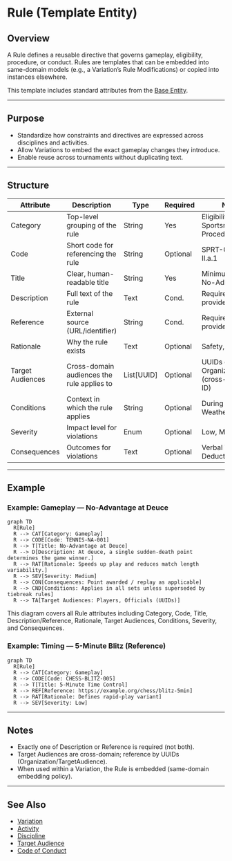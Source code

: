 # Rule (Template Entity)

## Overview

A Rule defines a reusable directive that governs gameplay, eligibility, procedure, or conduct. Rules are templates that can be embedded into same-domain models (e.g., a Variation’s Rule Modifications) or copied into instances elsewhere.

This template includes standard attributes from the [Base Entity](../../../foundation/base_entity.md).

---

## Purpose

- Standardize how constraints and directives are expressed across disciplines and activities.
- Allow Variations to embed the exact gameplay changes they introduce.
- Enable reuse across tournaments without duplicating text.

---

## Structure

| Attribute            | Description                                                                                           | Type        | Required | Notes / Example                                                                 |
| -------------------- | ----------------------------------------------------------------------------------------------------- | ----------- | -------- | ------------------------------------------------------------------------------- |
| Category             | Top-level grouping of the rule                                                                        | String      | Yes      | Eligibility, Gameplay, Sportsmanship, Equipment, Procedure                       |
| Code                 | Short code for referencing the rule                                                                   | String      | Optional | SPRT-01, ELIG-MIN-AGE, II.a.1                                                    |
| Title                | Clear, human-readable title                                                                            | String      | Yes      | Minimum Age Requirement, No-Advantage at Deuce                                   |
| Description          | Full text of the rule                                                                                 | Text        | Cond.    | Required if Reference is not provided                                            |
| Reference            | External source (URL/identifier)                                                                      | String      | Cond.    | Required if Description is not provided                                          |
| Rationale            | Why the rule exists                                                                                   | Text        | Optional | Safety, fairness, clarity                                                        |
| Target Audiences     | Cross-domain audiences the rule applies to                                                            | List[UUID]  | Optional | UUIDs of Organization/TargetAudience (cross-domain; reference by ID)             |
| Conditions           | Context in which the rule applies                                                                      | String      | Optional | During Competition, Hot Weather, Indoor Venues                                    |
| Severity             | Impact level for violations                                                                            | Enum        | Optional | Low, Medium, High, Critical                                                       |
| Consequences         | Outcomes for violations                                                                                | Text        | Optional | Verbal Warning, Point Deduction, Disqualification                                 |

---

## Example

### Example: Gameplay — No-Advantage at Deuce

```mermaid
graph TD
  R[Rule]
  R --> CAT[Category: Gameplay]
  R --> CODE[Code: TENNIS-NA-001]
  R --> T[Title: No-Advantage at Deuce]
  R --> D[Description: At deuce, a single sudden-death point determines the game winner.]
  R --> RAT[Rationale: Speeds up play and reduces match length variability.]
  R --> SEV[Severity: Medium]
  R --> CON[Consequences: Point awarded / replay as applicable]
  R --> CND[Conditions: Applies in all sets unless superseded by tiebreak rules]
  R --> TA[Target Audiences: Players, Officials (UUIDs)]
```

This diagram covers all Rule attributes including Category, Code, Title, Description/Reference, Rationale, Target Audiences, Conditions, Severity, and Consequences.

### Example: Timing — 5-Minute Blitz (Reference)

```mermaid
graph TD
  R[Rule]
  R --> CAT[Category: Gameplay]
  R --> CODE[Code: CHESS-BLITZ-005]
  R --> T[Title: 5-Minute Time Control]
  R --> REF[Reference: https://example.org/chess/blitz-5min]
  R --> RAT[Rationale: Defines rapid-play variant]
  R --> SEV[Severity: Low]
```

---

## Notes

- Exactly one of Description or Reference is required (not both).
- Target Audiences are cross-domain; reference by UUIDs (Organization/TargetAudience).
- When used within a Variation, the Rule is embedded (same-domain embedding policy).

---

## See Also

- [Variation](variation.md)
- [Activity](../activity.md)
- [Discipline](../../discipline.md)
- [Target Audience](../../../organization/target_audience.md)
- [Code of Conduct](../../../code_of_conduct/code_of_conduct.md)
